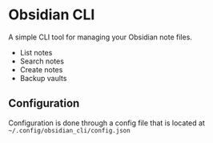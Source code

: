 # Obsidian CLI

A simple CLI tool for managing your Obsidian note files.

- List notes
- Search notes
- Create notes
- Backup vaults

## Configuration

Configuration is done through a config file that is located at `~/.config/obsidian_cli/config.json`
